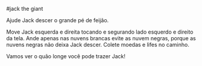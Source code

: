 #jack the giant


Ajude Jack descer o grande pé de feijão.

Move Jack esquerda e direita tocando e segurando lado esquerdo e direito da tela.
Ande apenas nas nuvens brancas evite as nuvem negras, porque as nuvens negras não deixa Jack descer.
Colete moedas e lifes no caminho.

Vamos ver o quão longe você pode trazer Jack!